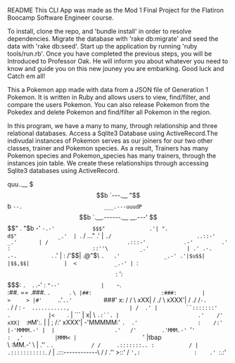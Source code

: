 README
This CLI App was made as the Mod 1 Final Project for the Flatiron Boocamp Software Engineer course.

To install, clone the repo, and 'bundle install' in order to resolve dependencies. Migrate the database with 'rake db:migrate' and seed the data with 'rake db:seed'. Start up the application by running 'ruby tools/run.rb'. Once you have completed the previous steps, you will be Introduced to Professor Oak. He will inform you about whatever you need to know and guide you on this new jouney you are embarking. Good luck and Catch em all!

This a Pokemon app made with data from a JSON file of Generation 1 Pokemon. It is written in Ruby and allows users to view, find/filter, and compare the users Pokemon. You can also release Pokemon from the Pokedex and delete Pokemon and find/filter all Pokemon in the region.

In this program, we have a many to many, through relationship and three relational databases. Access a Sqlite3 Database using ActiveRecord.The indivudal instances of Pokemon serves as our joiners for our two other classes, trainer and Pokemon species. As a result, Trainers has many Pokemon species and Pokemon_species has many trainers, through the instances join table. We create these relationships through accessing Sqlite3 databases using ActiveRecord.



quu..__
 $$$b  `---.__
  "$$b        `--.                          ___.---uuudP
   `$$b           `.__.------.__     __.---'      $$$$"              .
     "$b          -'            `-.-'            $$$"              .'|
       ".                                       d$"             _.'  |
         `.   /                              ..."             .'     |
           `./                           ..::-'            _.'       |
            /                         .:::-'            .-'         .'
           :                          ::''\          _.'            |
          .' .-.             .-.           `.      .'               |
          : /'$$|           .@"$\           `.   .'              _.-'
         .'|$u$$|          |$$,$$|           |  <            _.-'
         | `:$$:'          :$$$$$:           `.  `.       .-'
         :                  `"--'             |    `-.     \
        :##.       ==             .###.       `.      `.    `\
        |##:                      :###:        |        >     >
        |#'     `..'`..'          `###'        x:      /     /
         \                                   xXX|     /    ./
          \                                xXXX'|    /   ./
          /`-.                                  `.  /   /
         :    `-  ...........,                   | /  .'
         |         ``:::::::'       .            |<    `.
         |             ```          |           x| \ `.:``.
         |                         .'    /'   xXX|  `:`M`M':.
         |    |                    ;    /:' xXXX'|  -'MMMMM:'
         `.  .'                   :    /:'       |-'MMMM.-'
          |  |                   .'   /'        .'MMM.-'
          `'`'                   :  ,'          |MMM<
            |                     `'            |tbap\
             \                                  :MM.-'
              \                 |              .''
               \.               `.            /
                /     .:::::::.. :           /
               |     .:::::::::::`.         /
               |   .:::------------\       /
              /   .''               >::'  /
              `',:                 :    .'
                                   `:.:'
